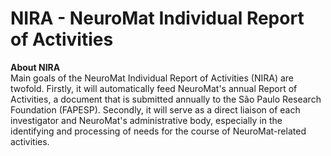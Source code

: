 NIRA - NeuroMat Individual Report of Activities
====
<strong>About NIRA</strong><br>
Main goals of the NeuroMat Individual Report of Activities (NIRA) are twofold. Firstly, it will automatically feed NeuroMat's annual Report of Activities, a document that is submitted annually to the São Paulo Research Foundation (FAPESP). Secondly, it will serve as a direct liaison of each investigator and NeuroMat's administrative body, especially in the identifying and processing of needs for the course of NeuroMat-related activities.
